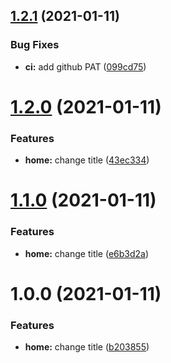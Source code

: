## [1.2.1](https://github.com/raffaele-filiberti/ssg-test/compare/v1.2.0...v1.2.1) (2021-01-11)


### Bug Fixes

* **ci:** add github PAT ([099cd75](https://github.com/raffaele-filiberti/ssg-test/commit/099cd755bd5de8c900567acec87550d062043580))

# [1.2.0](https://github.com/raffaele-filiberti/ssg-test/compare/v1.1.0...v1.2.0) (2021-01-11)


### Features

* **home:** change title ([43ec334](https://github.com/raffaele-filiberti/ssg-test/commit/43ec33483ddf8eaed34dbc298e8a2709023dee48))

# [1.1.0](https://github.com/raffaele-filiberti/ssg-test/compare/v1.0.0...v1.1.0) (2021-01-11)


### Features

* **home:** change title ([e6b3d2a](https://github.com/raffaele-filiberti/ssg-test/commit/e6b3d2aeb1777a9063f1af689d6896330eacb6ca))

# 1.0.0 (2021-01-11)


### Features

* **home:** change title ([b203855](https://github.com/raffaele-filiberti/ssg-test/commit/b2038553b4d0b802597460b4595d575f49876c23))
